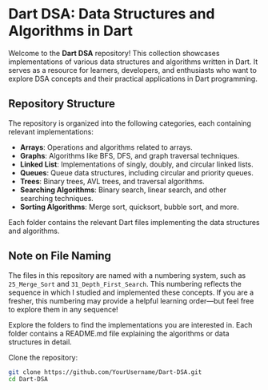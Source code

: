 # Dart DSA: Data Structures and Algorithms in Dart  

Welcome to the **Dart DSA** repository! This collection showcases implementations of various data structures and algorithms written in Dart. It serves as a resource for learners, developers, and enthusiasts who want to explore DSA concepts and their practical applications in Dart programming.  

## Repository Structure  

The repository is organized into the following categories, each containing relevant implementations:  

- **Arrays**: Operations and algorithms related to arrays.  
- **Graphs**: Algorithms like BFS, DFS, and graph traversal techniques.  
- **Linked List**: Implementations of singly, doubly, and circular linked lists.  
- **Queues**: Queue data structures, including circular and priority queues.  
- **Trees**: Binary trees, AVL trees, and traversal algorithms.  
- **Searching Algorithms**: Binary search, linear search, and other searching techniques.  
- **Sorting Algorithms**: Merge sort, quicksort, bubble sort, and more.  

Each folder contains the relevant Dart files implementing the data structures and algorithms.  

## Note on File Naming  

The files in this repository are named with a numbering system, such as `25_Merge_Sort` and `31_Depth_First_Search`. This numbering reflects the sequence in which I studied and implemented these concepts. If you are a fresher, this numbering may provide a helpful learning order—but feel free to explore them in any sequence!  

Explore the folders to find the implementations you are interested in. Each folder contains a README.md file explaining the algorithms or data structures in detail.

Clone the repository:  
   ```bash
   git clone https://github.com/YourUsername/Dart-DSA.git
   cd Dart-DSA

   
